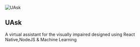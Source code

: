 ![UAsk](https://user-images.githubusercontent.com/62239826/123573085-e9d06580-d7ea-11eb-9f37-9fb6e4dc3735.jpg)


<h2>UAsk</h2>
A virtual assistant for the visually impaired designed using React Native,NodeJS & Machine Learning 
